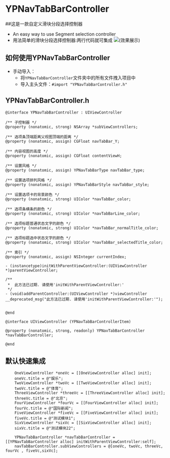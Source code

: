# YPNavTabBarController
##这是一款自定义滑块分段选择控制器
* An easy way to use Segment selection controller
* 用法简单的滑块分段选择控制器:两行代码就可集成
![(效果展示)](http://i.niupic.com/images/2015/10/31/Il1Ush.gif)

## <a id="如何使用YPNavTabBarController"></a>如何使用YPNavTabBarController
* 手动导入：
    * 将`YPNavTabBarController`文件夹中的所有文件拽入项目中
    * 导入主头文件：`#import "YPNavTabBarController.h"`

## <a id="YPNavTabBarController.h"></a>YPNavTabBarController.h
```objc
@interface YPNavTabBarController : UIViewController

/** 子控制器 */
@property (nonatomic, strong) NSArray *subViewControllers;

/** 选项条顶端距离父视图顶端的距离 */
@property (nonatomic, assign) CGFloat navTabBar_Y;

/** 内容视图的高度 */
@property (nonatomic, assign) CGFloat contentViewH;

/** 设置风格 */
@property (nonatomic, assign) YPNavTabBarType navTabBar_type;

/** 设置选项排列风格 */
@property (nonatomic, assign) YPNavTabBarStyle navTabBar_style;

/** 设置选项卡的背景颜色 */
@property (nonatomic, strong) UIColor *navTabBar_color;

/** 选项条横条的颜色 */
@property (nonatomic, strong) UIColor *navTabBarLine_color;

/** 选项标题普通状态文字的颜色 */
@property (nonatomic, strong) UIColor *navTabBar_normalTitle_color;

/** 选项标题选中状态文字的颜色 */
@property (nonatomic, strong) UIColor *navTabBar_selectedTitle_color;

/** 索引 */
@property (nonatomic, assign) NSInteger currentIndex;

- (instancetype)initWithParentViewController:(UIViewController *)parentViewController;

/**
 *  此方法已过期. 请使用'initWithParentViewController:'
 */
- (void)addParentController:(UIViewController *)viewController __deprecated_msg("此方法已过期. 请使用'initWithParentViewController:'");


@end

@interface UIViewController (YPNavTabBarControllerItem)

@property (nonatomic, strong, readonly) YPNavTabBarController *navTabBarController;

@end
```

## <a id="默认快速集成"></a>默认快速集成
```objc
    OneViewController *oneVc = [[OneViewController alloc] init];
    oneVc.title = @"娱乐";
    TwoViewController *twoVc = [[TwoViewController alloc] init];
    twoVc.title = @"体育";
    ThreeViewController *threeVc = [[ThreeViewController alloc] init];
    threeVc.title = @"北京";
    FourViewController *fourVc = [[FourViewController alloc] init];
    fourVc.title = @"国际新闻";
    FiveViewController *fiveVc = [[FiveViewController alloc] init];
    fiveVc.title = @"测试模块1";
    SixViewController *sixVc = [[SixViewController alloc] init];
    sixVc.title = @"测试模块22";
    
    YPNavTabBarController *navTabBarController = [[YPNavTabBarController alloc] initWithParentViewController:self];
    navTabBarController.subViewControllers = @[oneVc, twoVc, threeVc, fourVc , fiveVc,sixVc];
```
